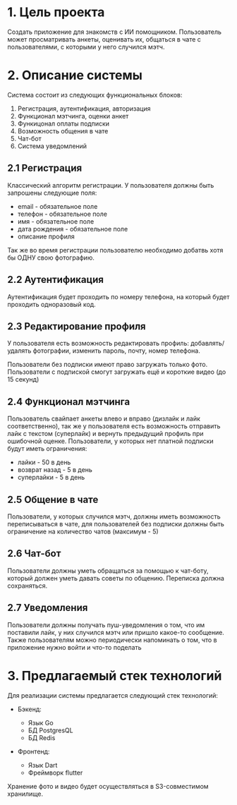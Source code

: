 # 1. Цель проекта

Создать приложение для знакомств с ИИ помощником. Пользователь может просматривать анкеты, оценивать их, общаться в чате с пользователями, с которыми у него случился мэтч.

# 2. Описание системы

Система состоит из следующих функциональных блоков:

1. Регистрация, аутентификация, авторизация
2. Функционал мэтчинга, оценки анкет
3. Функицонал оплаты подписки
4. Возможность общения в чате
5. Чат-бот
6. Система уведомлений

## 2.1 Регистрация

Классический алгоритм регистрации. У пользователя должны быть запрошены следующие поля:

* email - обязательное поле
* телефон - обязательное поле
* имя - обязательное поле
* дата рождения - обязательное поле
* описание профиля

Так же во время регистрации пользователю необходимо добатвь хотя бы ОДНУ свою фотографию.

## 2.2 Аутентификация

Аутентификация будет проходить по номеру телефона, на который будет проходить одноразовый код.

## 2.3 Редактирование профиля

У пользователя есть возможность редактировать профиль: добавлять/удалять фотографии, изменить пароль, почту, номер телефона.

Пользователи без подписки имеют право загружать только фото. Пользователи с подпиской смогут загружать ещё и короткие видео (до 15 секунд)

## 2.4 Функционал мэтчинга

Пользователь свайпает анкеты влево и вправо (дизлайк и лайк соответственно), так же у пользователя есть возможность отправить лайк с текстом (суперлайк) и вернуть предыдущий профиль при ошибочной оценке. Пользователи, у которых нет платной подписки будут иметь ограничения:

* лайки - 50 в день
* возврат назад - 5 в день
* суперлайки - 5 в день

## 2.5 Общение в чате

Пользователи, у которых случился мэтч, должны иметь возможность переписываться в чате, для пользователей без подписки должны быть ограничение на количество чатов (максимум - 5)

## 2.6 Чат-бот

Пользователи должны уметь обращаться за помощью к чат-боту, который должен уметь давать советы по общению. Переписка должна сохраняться.

## 2.7 Уведомления

Пользователи должны получать пуш-уведомления о том, что им поставили лайк, у них случился мэтч или пришло какое-то сообщение. Также пользователям можно периодически напоминать о том, что в приложение нужно войти и что-то поделать

# 3. Предлагаемый стек технологий

Для реализации системы предлагается следующий стек технологий:

* Бэкенд:
    - Язык Go
    - БД PostgresQL
    - БД Redis

* Фронтенд:
    - Язык Dart
    - Фреймворк flutter

Хранение фото и видео будет осуществляться в S3-совместимом хранилище.